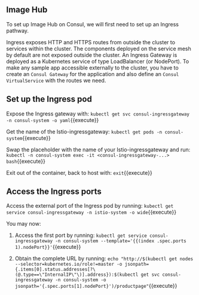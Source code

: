 
## Image Hub

To set up Image Hub on Consul, we will first need to set up an Ingress pathway.

Ingress exposes HTTP and HTTPS routes from outside the cluster to services within the cluster. The components deployed on the service mesh by default are not exposed outside the cluster. An Ingress Gateway is deployed as a Kubernetes service of type LoadBalancer (or NodePort). To make any sample app accessible externally to the cluster, you have to create an `Consul Gateway` for the application and also define an `Consul VirtualService` with the routes we need.

## Set up the Ingress pod

Expose the Ingress gateway with:
`kubectl get svc consul-ingressgateway -n consul-system -o yaml`{{execute}}

Get the name of the Istio-ingressgateway:
`kubectl get pods -n consul-system`{{execute}}

Swap the placeholder with the name of your Istio-ingressgateway and run:
`kubectl -n consul-system exec -it <consul-ingressgateway-...> bash`{{execute}}

Exit out of the container, back to host with:
`exit`{{execute}}

## Access the Ingress ports

Access the external port of the Ingress pod by running:
`kubectl get service consul-ingressgateway -n istio-system -o wide`{{execute}}

You may now: 

1. Access the first port by running:
`kubectl get service consul-ingressgateway -n consul-system --template='{{(index .spec.ports 1).nodePort}}'`{{execute}}

2. Obtain the complete URL by running:
`echo "http://$(kubectl get nodes --selector=kubernetes.io/role!=master -o jsonpath={.items[0].status.addresses[?\(@.type==\"InternalIP\"\)].address}):$(kubectl get svc consul-ingressgateway -n consul-system -o jsonpath='{.spec.ports[1].nodePort}')/productpage"`{{execute}}

